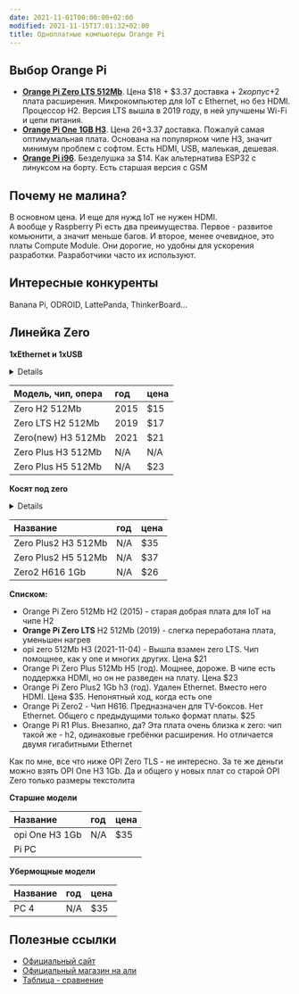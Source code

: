 ```yaml
---
date: 2021-11-01T00:00:00+02:00
modified: 2021-11-15T17:01:32+02:00
title: Одноплатные компьютеры Orange Pi
---
```


## Выбор Orange Pi
- [**Orange Pi Zero LTS 512Mb**](https://aliexpress.ru/item/4000108887089.html). 
Цена $18 + $3.37 доставка + $2 корпус +$2 плата расширения. 
Микрокомпьютер для IoT c Ethernet, но без HDMI. Процессор H2. Версия LTS вышла в 2019 году, в ней улучшены Wi-Fi и цепи питания.
- [**Orange Pi One 1GB H3**](https://aliexpress.ru/item/1005002430421097.html). 
Цена $26+$3.37 доставка. Пожалуй самая оптимумальная плата. Основана на популярном чипе H3, значит минимум проблем с софтом. Есть HDMI, USB, малеькая, дешевая. 
- [**Orange Pi i96**](#). Безделушка за $14. Как альтернатива ESP32 с линуксом на борту. Есть старшая версия с GSM

## Почему не малина?
В основном цена. И еще для нужд IoT не нужен HDMI.  
А вообще у Raspberry Pi есть два преимущества. Первое - развитое комьюнити, а значит меньше багов. И второе, менее очевидное, это платы Compute Module. Они дорогие, но удобны для ускорения разработки. Разработчики часто их используют.

## Интересные конкуренты
Banana Pi, ODROID, LattePanda, ThinkerBoard...

## Линейка Zero
**1xEthernet и 1xUSB**
<details>
photo
</details>

Модель, чип, опера |год |цена
:------------------|:---|:---
Zero H2 512Mb      |2015|$15
Zero LTS H2 512Mb  |2019|$17
Zero(new) H3 512Mb |2021|$21
Zero Plus H3 512Mb |N/A |N/A
Zero Plus H5 512Mb |N/A |$23

**Косят под zero**

<details>
photos
</details>

Название            |год |цена
:-------------------|:---|:---
Zero Plus2 H3 512Mb |N/A |$35
Zero Plus2 H5 512Mb |N/A |$37
Zero2 H616 1Gb      |N/A |$26


**Списком:**

- Orange Pi Zero 512Mb H2 (2015) - старая добрая плата для IoT на чипе H2
- **Orange Pi Zero LTS** H2 512Mb (2019) - слегка переработана плата, уменьшен нагрев
- opi zero 512Mb H3 (2021-11-04) - Вышла взамен zero LTS. Чип помощнее, как у one и многих других. Цена $21
- Orange Pi Zero Plus 512Mb H5 (год). Мощнее, дороже. В чипе есть поддержка HDMI, но он не разведен на плату. Цена $23
- Orange Pi Zero Plus2 1Gb h3 (год). Удален Ethernet. Вместо него HDMI. Цена $35. Непонятный ход, когда есть one
- Orange Pi Zero2 - Чип H616. Предназначен для TV-боксов. Нет Ethernet. Общего с предыдущими только формат платы. $25
- Orange Pi R1 Plus. Внезапно, да? Эта плата очень близка к zero: чип такой же - h2, одинаковые гребёнки расширения. Но отличается двумя гигабитными Ethernet

Как по мне, все что ниже OPI Zero TLS - не интересно. За те же деньги можно взять OPI One H3 1Gb. Да и общего у новых плат со старой OPI Zero только размеры текстолита


**Старшие модели**

Название       |год |цена
:--------------|:---|:---
opi One H3 1Gb |N/A |$35
Pi PC | |



**Убермощные модели**

Название      |год |цена
:-------------|:---|:---
PC 4          |N/A |$35

## Полезные ссылки
- [Официальный сайт](http://www.orangepi.org/)
- [Официальный магазин на али](https://aliexpress.ru/store/1553371)
- [Таблица - сравнение](https://pcminipro.ru/orangepi/tablitsa-sravneniya-modelej-orange-pi/)
